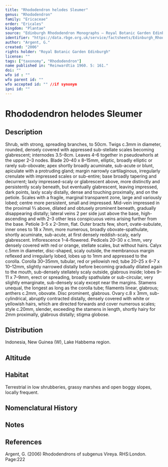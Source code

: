 ```yaml
---
title: "Rhododendron helodes Sleumer"
genus: "Rhododendron"
family: "Ericaceae"
order: "Ericales"
kingdom: "Plantae"
source: "Edinburgh Rhododendron Monographs – Royal Botanic Garden Edinburgh"
identifier: "https://data.rbge.org.uk/service/factsheets/Edinburgh_Rhododendron_Monographs.xhtml"
author: "Argent, G."
created: "2006"
rights holder: "Royal Botanic Garden Edinburgh"
license: ""
tags: ["taxonomy", "Rhododendron"]
name published in: "Reinwardtia 1960. 5: 161."
doi: ""
wfo id : ""
wfo parent id: ""
wfo accepted id: "" //if synonym                      
ipni id: ""
---
```


                       

# Rhododendron helodes Sleumer

## Description
Shrub, with strong, spreading branches, to 50cm. Twigs c.3mm in diameter, rounded, densely covered with appressed sub-stellate scales becoming glabrescent; internodes 3.5–8cm. Leaves 4–6 together in pseudo­whorls at the upper 2–3 nodes. Blade 20–40 x 8–15mm, elliptic, broadly elliptic or rarely sub-obovate; apex shortl­y broadly acuminate, sub-acute or blunt, apiculate with a protruding gland; margin narrowly cartilaginous, irregularly crenulate with impressed scales or sub-entire; base broadly tapering and decurrent; laxly impressed-scaly or glabrescent above, more distinctly and persistently scaly beneath, but eventually glabrescent, leaving impressed, dark points, laxly scaly distally, dense and touching proximally, and on the petiole. Scales with a fragile, marginal transparent zone, large and variously lobed; centre more persistent, small and impressed. Mid-vein impressed in the proximal 2⁄3 above, dilated and obtusely prominent beneath, gradually disappearing distally; lateral veins 2 per side just above the base, high-ascending and with 2–3 other less conspicuous veins arising further from the base. Petiole 3–5 x 2–3mm, flat. Outer bracts few, short, ovate-subulate, inner ones to 18 x 7mm, more numerous, broadly obovate-spathulate, shortly acuminate, sub-acute, at first densely reddish-scaly, early glabrescent. Inflorescence 1–4-flowered. Pedicels 20–30 x c.1mm, very densely covered with red or orange, stellate scales, but without hairs. Calyx c.5mm in diameter, disc-shaped, scaly outside, the membranous margin reflexed and irregularly lobed, lobes up to 1mm and appressed to the corolla. Corolla 30–35mm, tubular, red or yellowish red; tube 20–25 x 6–7 x 10–12mm, slightly narrowed distally before becoming gradually dilated again to the mouth, sub-densely stellately scaly outside, glabrous inside; lobes 9–11 x 7–9mm, erect or spreading, broadly spathulate or sub-circular, very slightly emarginate, sub-densely scaly except near the margins. Stamens unequal, the longest as long as the corolla tube; filaments linear, glabrous; anthers c.2mm, obovate. Disc prominent, glabrous. Ovary c.8 x 3mm, sub-cylindrical, abruptly contracted distally, densely covered with white or yellowish hairs, which are directed forwards and cover numerous scales; style c.20mm, slender, exceeding the stamens in length, shortly hairy for 2mm proximally, glabrous distally; stigma globose.

## Distribution
Indonesia, New Guinea (W), Lake Habbema region.

## Altitude


## Habitat
Terrestrial in low shrubberies, grassy marshes and open boggy slopes, locally frequent.

## Nomenclatural History

                       
## Notes


## References

Argent, G. (2006) Rhododendrons of subgenus Vireya. RHS:London. Page:222

